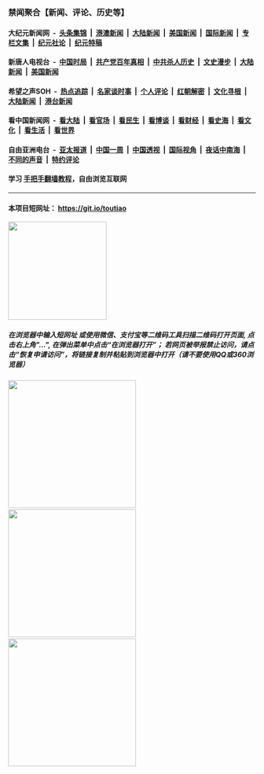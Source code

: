 ### 禁闻聚合【新闻、评论、历史等】

#### 大纪元新闻网 &nbsp;-&nbsp; [头条集锦](indexes/E头条集锦.md?t=02121844) &nbsp;|&nbsp; [港澳新闻](indexes/E港澳新闻.md?t=02121844)  &nbsp;|&nbsp; [大陆新闻](indexes/E大陆新闻.md?t=02121844) &nbsp;|&nbsp; [美国新闻](indexes/E美国新闻.md?t=02121844) &nbsp;|&nbsp; [国际新闻](indexes/E国际新闻.md?t=02121844) &nbsp;|&nbsp; [专栏文集](indexes/E专栏文集.md?t=02121844) &nbsp;|&nbsp; [纪元社论](indexes/E纪元社论.md?t=02121844) &nbsp;|&nbsp; [纪元特稿](indexes/E纪元特稿.md?t=02121844) 

#### 新唐人电视台 &nbsp;-&nbsp; [中国时局](indexes/N中国时局.md?t=02121844) &nbsp;|&nbsp; [共产党百年真相](indexes/N共产党百年真相.md?t=02121844) &nbsp;|&nbsp; [中共杀人历史](indexes/N中共杀人历史.md?t=02121844) &nbsp;|&nbsp; [文史漫步](indexes/N文史漫步.md?t=02121844) &nbsp;|&nbsp; [大陆新闻](indexes/N大陆新闻.md?t=02121844) &nbsp;|&nbsp; [美国新闻](indexes/N美国新闻.md?t=02121844)

#### 希望之声SOH &nbsp;-&nbsp; [热点追踪](indexes/H热点追踪.md?t=02121844) &nbsp;|&nbsp; [名家谈时事](indexes/H名家谈时事.md?t=02121844) &nbsp;|&nbsp; [个人评论](indexes/H个人评论.md?t=02121844)  &nbsp;|&nbsp; [红朝解密](indexes/H红朝解密.md?t=02121844) &nbsp;|&nbsp; [文化寻根](indexes/H文化寻根.md?t=02121844) &nbsp;|&nbsp; [大陆新闻](indexes/H大陆新闻.md?t=02121844) &nbsp;|&nbsp; [港台新闻](indexes/H港台新闻.md?t=02121844)

#### 看中国新闻网 &nbsp;-&nbsp; [看大陆](indexes/S看大陆.md?t=02121844) &nbsp;|&nbsp; [看官场](indexes/S看官场.md?t=02121844) &nbsp;|&nbsp; [看民生](indexes/S看民生.md?t=02121844)  &nbsp;|&nbsp; [看博谈](indexes/S看博谈.md?t=02121844) &nbsp;|&nbsp; [看财经](indexes/S看财经.md?t=02121844) &nbsp;|&nbsp; [看史海](indexes/S看史海.md?t=02121844) &nbsp;|&nbsp; [看文化](indexes/S看文化.md?t=02121844) &nbsp;|&nbsp; [看生活](indexes/S看生活.md?t=02121844) &nbsp;|&nbsp; [看世界](indexes/S看世界.md?t=02121844)

#### 自由亚洲电台 &nbsp;-&nbsp; [亚太报道](indexes/R亚太报道.md?t=02121844) &nbsp;|&nbsp; [中国一周](indexes/R中国一周.md?t=02121844) &nbsp;|&nbsp; [中国透视](indexes/R中国透视.md?t=02121844)  &nbsp;|&nbsp; [国际视角](indexes/R国际视角.md?t=02121844) &nbsp;|&nbsp; [夜话中南海](indexes/R夜话中南海.md?t=02121844) &nbsp;|&nbsp; [不同的声音](indexes/R不同的声音.md?t=02121844) &nbsp;|&nbsp; [特约评论](indexes/R特约评论.md?t=02121844)

#### 学习 [手把手翻墙教程](https://github.com/gfw-breaker/guides/wiki)，自由浏览互联网

----

#### 本项目短网址： https://git.io/toutiao
<img src="https://raw.githubusercontent.com/gfw-breaker/banned-news/master/scripts/img/qr.png" width="200px"/>  

##### 在浏览器中输入短网址 或使用微信、支付宝等二维码工具扫描二维码打开页面, 点击右上角"...", 在弹出菜单中点击“在浏览器打开”； 若网页被举报禁止访问，请点击“恢复申请访问”，将链接复制并粘贴到浏览器中打开（请不要使用QQ或360浏览器）

<img src="https://raw.githubusercontent.com/gfw-breaker/banned-news/master/scripts/img/1.png" width="260px"/> &nbsp; <img src="https://raw.githubusercontent.com/gfw-breaker/banned-news/master/scripts/img/2.png" width="260px"/> &nbsp; <img src="https://raw.githubusercontent.com/gfw-breaker/banned-news/master/scripts/img/3.png" width="260px"/>
